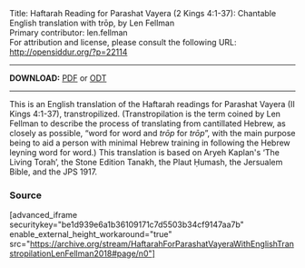 <html>
<head></head>
<body>
Title: Haftarah Reading for Parashat Vayera (2 Kings 4:1-37): Chantable English translation with trōp, by Len Fellman<br />
Primary contributor: len.fellman<br />
For attribution and license, please consult the following URL: <a href="http://opensiddur.org/?p=22114">http://opensiddur.org/?p=22114</a>
<p />
<hr />

<strong>DOWNLOAD:</strong> 
<a href="https://archive.org/download/HaftarahForParashatVayeraWithEnglishTranstropilationLenFellman2018/Parashat%20Vayera%20Haftarah%20Reading%20%28II%20Kings%204%2C%201-37%29%20in%20English%20transtropilation%20%28Len%20Fellman%202018%29.pdf">PDF</a> or <a href="https://archive.org/download/HaftarahForParashatVayeraWithEnglishTranstropilationLenFellman2018/Parashat%20Vayera%20Haftarah%20Reading%20%28II%20Kings%204%2C%201-37%29%20in%20English%20transtropilation%20%28Len%20Fellman%202018%29.odt">ODT</a>

<hr />

This is an English translation of the Haftarah readings for Parashat Vayera (II Kings 4:1-37), transtropilized. (Transtropilation is the term coined by Len Fellman to describe the process of translating from cantillated Hebrew, as closely as possible, “word for word and <em>trōp</em> for <em>trōp</em>”, with the main purpose being to aid a person with minimal Hebrew training in following the Hebrew leyning word for word.) This translation is based on Aryeh Kaplan's ‘The Living Torah’, the Stone Edition Tanakh, the Plaut Ḥumash, the Jersualem Bible, and the JPS 1917.

<h3>Source</h3>

[advanced_iframe securitykey="be1d939e6a1b36109171c7d5503b34cf9147aa7b" enable_external_height_workaround="true" src="https://archive.org/stream/HaftarahForParashatVayeraWithEnglishTranstropilationLenFellman2018#page/n0"]
</body>
</html>